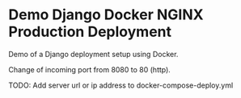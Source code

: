 # Demo Django Docker NGINX Production Deployment

Demo of a Django deployment setup using Docker.

Change of incoming port from 8080 to 80 (http).

TODO: Add server url or ip address to docker-compose-deploy.yml
